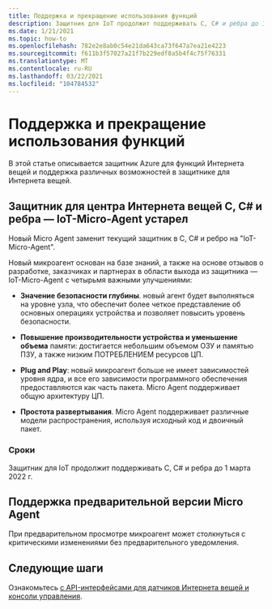 ```yaml
---
title: Поддержка и прекращение использования функций
description: Защитник для IoT продолжит поддерживать C, C# и ребра до 1 марта 2022 г.
ms.date: 1/21/2021
ms.topic: how-to
ms.openlocfilehash: 782e2e8ab0c54e21da643ca73f647a7ea21e4223
ms.sourcegitcommit: f611b3f57027a21f7b229edf8a5b4f4c75f76331
ms.translationtype: MT
ms.contentlocale: ru-RU
ms.lasthandoff: 03/22/2021
ms.locfileid: "104784532"
---
```

# <a name="feature-support-and-retirement"></a>Поддержка и прекращение использования функций

В этой статье описывается защитник Azure для функций Интернета вещей и поддержка различных возможностей в защитнике для Интернета вещей.

## <a name="defender-for-iot-c-c-and-edge-defender-iot-micro-agent-deprecation"></a>Защитник для центра Интернета вещей C, C# и ребра — IoT-Micro-Agent устарел

Новый Micro Agent заменит текущий защитник в C, C# и ребро на "IoT-Micro-Agent".  

Новый микроагент основан на базе знаний, а также на основе отзывов о разработке, заказчиках и партнерах в области выхода из защитника — IoT-Micro-Agent с четырьмя важными улучшениями: 

- **Значение безопасности глубины**. новый агент будет выполняться на уровне узла, что обеспечит более четкое представление об основных операциях устройства и позволяет повысить уровень безопасности.

- **Повышение производительности устройства и уменьшение объема** памяти: достигается небольшим объемом ОЗУ и памятью ПЗУ, а также низким ПОТРЕБЛЕНИЕМ ресурсов ЦП.  

- **Plug and Play**: новый микроагент больше не имеет зависимостей уровня ядра, и все его зависимости программного обеспечения предоставляются как часть пакета. Micro Agent поддерживает общую архитектуру ЦП.

- **Простота развертывания**. Micro Agent поддерживает различные модели распространения, используя исходный код и двоичный пакет. 

### <a name="timeline"></a>Сроки 

Защитник для IoT продолжит поддерживать C, C# и ребра до 1 марта 2022 г. 

## <a name="micro-agent-preview-support"></a>Поддержка предварительной версии Micro Agent

При предварительном просмотре микроагент может столкнуться с критическими изменениями без предварительного уведомления.

## <a name="next-steps"></a>Следующие шаги

Ознакомьтесь [с API-интерфейсами для датчиков Интернета вещей и консоли управления](references-work-with-defender-for-iot-apis.md).
